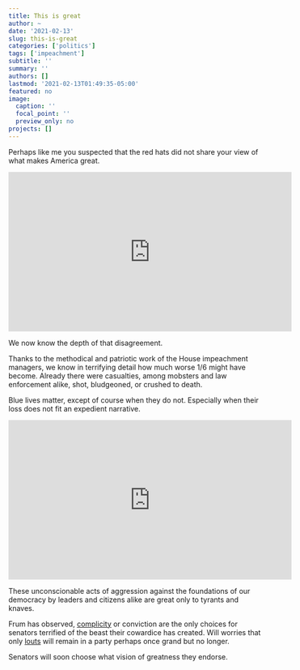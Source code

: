 ```yaml
---
title: This is great
author: ~
date: '2021-02-13'
slug: this-is-great
categories: ['politics']
tags: ['impeachment']
subtitle: ''
summary: ''
authors: []
lastmod: '2021-02-13T01:49:35-05:00'
featured: no
image:
  caption: ''
  focal_point: ''
  preview_only: no
projects: []
---
```


Perhaps like me you suspected that the red hats did not share your view of what makes America great.

<iframe width="560" height="315" src="https://www.youtube.com/embed/ERIbhsCzZwk" frameborder="0" allow="accelerometer; autoplay; clipboard-write; encrypted-media; gyroscope; picture-in-picture" allowfullscreen></iframe>

We now know the depth of that disagreement.

Thanks to the methodical and patriotic work of the House impeachment managers, we know in terrifying detail how much worse 1/6 might have become. Already there were casualties, among mobsters and law enforcement alike, shot, bludgeoned, or crushed to death. 

Blue lives matter, except of course when they do not. Especially when their loss does not fit an expedient narrative.

<iframe width="560" height="315" src="https://www.youtube.com/embed/rbukVhEih58" frameborder="0" allow="accelerometer; autoplay; clipboard-write; encrypted-media; gyroscope; picture-in-picture" allowfullscreen></iframe>

These unconscionable acts of aggression against the foundations of our democracy by leaders and citizens alike are great only to tyrants and knaves.

Frum has observed, [complicity](https://www.theatlantic.com/ideas/archive/2021/02/there-is-no-defenseonly-complicity/617996/) or conviction are the only choices for senators terrified of the beast their cowardice has created. Will worries that only [louts](https://www.washingtonpost.com/opinions/will-senate-republicans-allow-their-louts-to-rule-the-party/2021/02/11/ce082db6-6caf-11eb-9ead-673168d5b874_story.html) will remain in a party perhaps once grand but no longer.

Senators will soon choose what vision of greatness they endorse.
